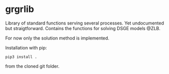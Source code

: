 # grgrlib
Library of standard functions serving several processes. Yet undocumented but straigtforward. Contains the functions for solving DSGE models @ZLB.

For now only the solution method is implemented.

Installation with pip:
```
pip3 install .
```
from the cloned git folder.
